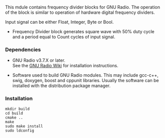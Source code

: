 
This mdule contains frequency divider blocks for GNU Radio. The operation of the block is similar to operation of hardware digital frequency dividers.

Input signal can be either Float, Integer, Byte or Bool.

- Frequency Divider block generates square wave with 50% duty cycle and a period equal to Count cycles of input signal.

### Dependencies

- GNU Radio v3.7.X or later. <br> See the [GNU Radio Wiki](http://gnuradio.org/redmine/projects/gnuradio/wiki/InstallingGR) for installation instructions.

- Software used to build GNU Radio modules. This may include gcc-c++, swig, doxygen, boost and cppunit libraries. Usually the software can be installed with the distribution package manager.

### Installation

```
mkdir build
cd build
cmake ..
make
sudo make install
sudo ldconfig

